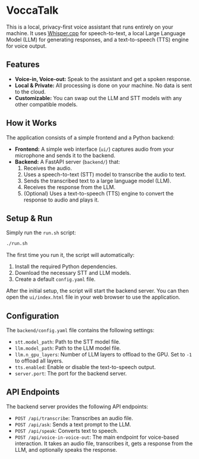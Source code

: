 # VoccaTalk

This is a local, privacy-first voice assistant that runs entirely on your machine. It uses [Whisper.cpp](https://github.com/ggerganov/whisper.cpp) for speech-to-text, a local Large Language Model (LLM) for generating responses, and a text-to-speech (TTS) engine for voice output.

## Features

*   **Voice-in, Voice-out:** Speak to the assistant and get a spoken response.
*   **Local & Private:** All processing is done on your machine. No data is sent to the cloud.
*   **Customizable:** You can swap out the LLM and STT models with any other compatible models.

## How it Works

The application consists of a simple frontend and a Python backend:

*   **Frontend:** A simple web interface (`ui/`) captures audio from your microphone and sends it to the backend.
*   **Backend:** A FastAPI server (`backend/`) that:
    1.  Receives the audio.
    2.  Uses a speech-to-text (STT) model to transcribe the audio to text.
    3.  Sends the transcribed text to a large language model (LLM).
    4.  Receives the response from the LLM.
    5.  (Optional) Uses a text-to-speech (TTS) engine to convert the response to audio and plays it.

## Setup & Run

Simply run the `run.sh` script:

```bash
./run.sh
```

The first time you run it, the script will automatically:

1.  Install the required Python dependencies.
2.  Download the necessary STT and LLM models.
3.  Create a default `config.yaml` file.

After the initial setup, the script will start the backend server. You can then open the `ui/index.html` file in your web browser to use the application.

## Configuration

The `backend/config.yaml` file contains the following settings:

*   `stt.model_path`: Path to the STT model file.
*   `llm.model_path`: Path to the LLM model file.
*   `llm.n_gpu_layers`: Number of LLM layers to offload to the GPU. Set to `-1` to offload all layers.
*   `tts.enabled`: Enable or disable the text-to-speech output.
*   `server.port`: The port for the backend server.

## API Endpoints

The backend server provides the following API endpoints:

*   `POST /api/transcribe`: Transcribes an audio file.
*   `POST /api/ask`: Sends a text prompt to the LLM.
*   `POST /api/speak`: Converts text to speech.
*   `POST /api/voice-in-voice-out`: The main endpoint for voice-based interaction. It takes an audio file, transcribes it, gets a response from the LLM, and optionally speaks the response.
